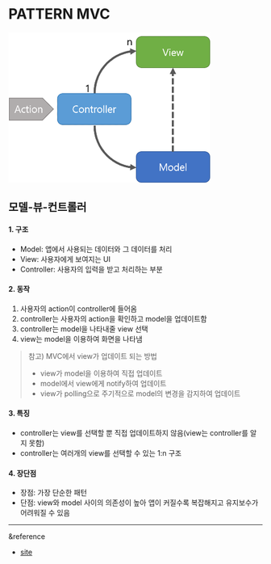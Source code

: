 PATTERN MVC
===========
![MVC pattern](/image/MVC.png)

## 모델-뷰-컨트롤러

#### 1. 구조
- Model: 앱에서 사용되는 데이터와 그 데이터를 처리
- View: 사용자에게 보여지는 UI
- Controller: 사용자의 입력을 받고 처리하는 부분

#### 2. 동작
1) 사용자의 action이 controller에 들어옴
2) controller는 사용자의 action을 확인하고 model을 업데이트함
3) controller는 model을 나타내줄 view 선택
4) view는 model을 이용하여 화면을 나타냄   
> 참고) MVC에서 view가 업데이트 되는 방법
>- view가 model을 이용하여 직접 업데이트
>- model에서 view에게 notify하여 업데이트
>- view가 polling으로 주기적으로 model의 변경을 감지하여 업데이트

#### 3. 특징
- controller는 view를 선택할 뿐 직접 업데이트하지 않음(view는 controller를 알지 못함)
- controller는 여러개의 view를 선택할 수 있는 1:n 구조

#### 4. 장단점
- 장점: 가장 단순한 패턴
- 단점: view와 model 사이의 의존성이 높아 앱이 커질수록 복잡해지고 유지보수가 어려워질 수 있음
---
&reference    
- [site](https://beomy.tistory.com/43)
